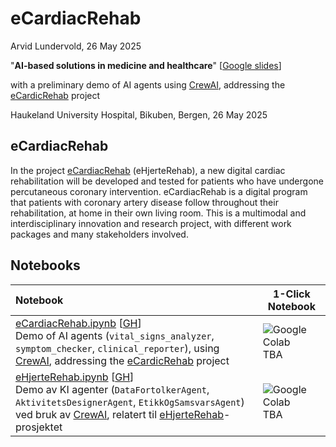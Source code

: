 # eCardiacRehab

Arvid Lundervold, 26 May 2025

"**AI-based solutions in medicine and healthcare**"  [[Google slides](https://docs.google.com/presentation/d/e/2PACX-1vS4y8Fpi3dZhOEs8amQOsYsmBfHwFbbyqgzgsoESt672U9SyEJRdPqwx8uDHddDsMgRL9B0p7B_dhOd/pub?start=false&loop=false&delayms=3000)]

with a preliminary demo of AI agents using [CrewAI](https://www.crewai.com), addressing the [eCardicRehab](https://www.helse-bergen.no/en/procard/ecardiacrehab) project

Haukeland University Hospital, Bikuben, Bergen, 26 May 2025


## eCardiacRehab

In the project [eCardiacRehab](https://www.helse-bergen.no/en/procard/ecardiacrehab) (eHjerteRehab), a new digital cardiac rehabilitation will be developed and tested for patients who have undergone percutaneous coronary intervention. eCardiacRehab is a digital program that patients with coronary artery disease follow throughout their rehabilitation, at home in their own living room. This is a multimodal and interdisciplinary innovation and research project, with different work packages and many stakeholders involved.




## Notebooks

| Notebook    |      1-Click Notebook      |
|:----------|------|
|  [eCardiacRehab.ipynb](https://nbviewer.jupyter.org/github/arvidl/eHjerteRehab/main/notebooks/eCardiacRehab.ipynb) [[GH](https://github.com/arvidl/eHjerteRehab/blob/main/notebooks/eCardiacRehab.ipynb)] <br> Demo of AI agents (`vital_signs_analyzer`, `symptom_checker`, `clinical_reporter`), using [CrewAI](https://www.crewai.com), addressing the [eCardicRehab](https://www.helse-bergen.no/en/procard/ecardiacrehab) project     | ![Google Colab](https://colab.research.google.com/assets/colab-badge.svg) TBA|
|  [eHjerteRehab.ipynb](https://nbviewer.jupyter.org/github/arvidl/eHjerteRehab/main/notebooks/eHjerteRehab) [[GH](https://github.com/arvidl/eHjerteRehab/blob/main/notebooks/eHjerteRehab.ipynb)]<br> Demo av KI agenter (`DataFortolkerAgent`, `AktivitetsDesignerAgent`, `EtikkOgSamsvarsAgent`)  ved bruk av [CrewAI](https://www.crewai.com), relatert til [eHjerteRehab](https://www.helse-bergen.no/avdelinger/hjarteavdelinga/procard/ehjerterehab)-prosjektet   | ![Google Colab](https://colab.research.google.com/assets/colab-badge.svg) TBA|

